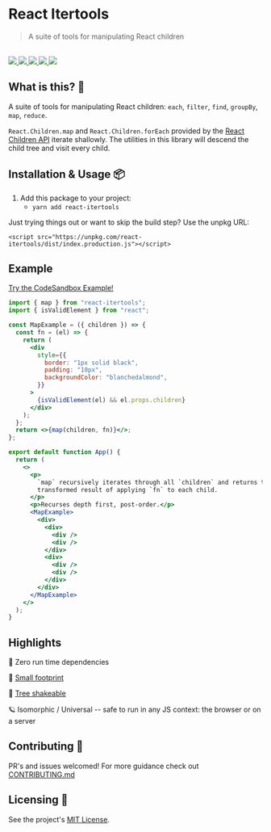 # React Itertools

<blockquote>A suite of tools for manipulating React children</blockquote>

<br />

<a href="https://www.npmjs.com/package/react-itertools">
  <img src="https://img.shields.io/npm/v/react-itertools.svg">
</a>
<a href="https://github.com/tatethurston/react-itertools/blob/master/LICENSE">
  <img src="https://img.shields.io/npm/l/react-itertools.svg">
</a>
<a href="https://bundlephobia.com/result?p=react-itertools">
  <img src="https://img.shields.io/bundlephobia/minzip/react-itertools">
</a>
<a href="https://www.npmjs.com/package/react-itertools">
  <img src="https://img.shields.io/npm/dy/react-itertools.svg">
</a>
<a href="https://github.com/tatethurston/react-itertools/actions/workflows/ci.yml">
  <img src="https://github.com/tatethurston/react-itertools/actions/workflows/ci.yml/badge.svg">
</a>

## What is this? 🧐

A suite of tools for manipulating React children: `each`, `filter`, `find`, `groupBy`, `map`, `reduce`.

`React.Children.map` and `React.Children.forEach` provided by the [React Children API](https://reactjs.org/docs/react-api.html#reactchildren) iterate shallowly. The utilities in this library will descend the child tree and visit every child.

## Installation & Usage 📦

1. Add this package to your project:
   - `yarn add react-itertools`

Just trying things out or want to skip the build step? Use the unpkg URL:

```
<script src="https://unpkg.com/react-itertools/dist/index.production.js"></script>
```

## Example

[Try the CodeSandbox Example!](https://codesandbox.io/s/flamboyant-nightingale-yvirv?file=/src/App.js)

```jsx
import { map } from "react-itertools";
import { isValidElement } from "react";

const MapExample = ({ children }) => {
  const fn = (el) => {
    return (
      <div
        style={{
          border: "1px solid black",
          padding: "10px",
          backgroundColor: "blanchedalmond",
        }}
      >
        {isValidElement(el) && el.props.children}
      </div>
    );
  };
  return <>{map(children, fn)}</>;
};

export default function App() {
  return (
    <>
      <p>
        `map` recursively iterates through all `children` and returns the
        transformed result of applying `fn` to each child.
      </p>
      <p>Recurses depth first, post-order.</p>
      <MapExample>
        <div>
          <div>
            <div />
            <div />
          </div>
          <div>
            <div />
            <div />
          </div>
        </div>
      </MapExample>
    </>
  );
}
```

## Highlights

🎁 Zero run time dependencies

🦶 [Small footprint](https://bundlephobia.com/result?p=react-itertools)

🌲 [Tree shakeable](https://webpack.js.org/guides/tree-shaking/)

🪐 Isomorphic / Universal -- safe to run in any JS context: the browser or on a server

## Contributing 👫

PR's and issues welcomed! For more guidance check out [CONTRIBUTING.md](https://github.com/tatethurston/react-itertools/blob/master/CONTRIBUTING.md)

## Licensing 📃

See the project's [MIT License](https://github.com/tatethurston/react-itertools/blob/master/LICENSE).
